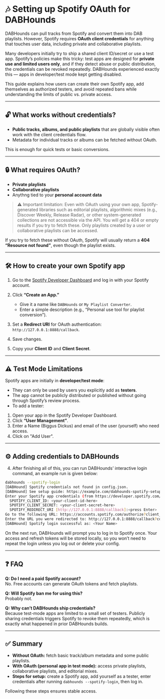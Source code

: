 # 🎶 Setting up Spotify OAuth for DABHounds

DABHounds can pull tracks from Spotify and convert them into DAB playlists. However, Spotify requires **OAuth client credentials** for anything that touches user data, including private and collaborative playlists.  

Many developers initially try to ship a shared client ID/secret or use a test app. Spotify’s policies make this tricky: test apps are designed for **private use and limited users only**, and if they detect abuse or public distribution, the credentials can be revoked repeatedly. DABHounds experienced exactly this — apps in developer/test mode kept getting disabled.  

This guide explains how users can create their own Spotify app, add themselves as authorized testers, and avoid repeated bans while understanding the limits of public vs. private access.

---
## 🔓 What works without credentials?

- **Public tracks, albums, and public playlists** that are globally visible often work with the client credentials flow.  
- Metadata for individual tracks or albums can be fetched without OAuth.  

This is enough for quick tests or basic conversions.  

---
## 🔒 What requires OAuth?

- **Private playlists**  
- **Collaborative playlists**  
- Anythng tied to your **personal account data**  

> ⚠️ Important limitation: Even with OAuth using your own app, Spotify-generated libraries such as editorial playlists, algorithmic mixes (e.g., Discover Weekly, Release Radar), or other system-generated collections are not accessible via the API. You will get a 404 or empty results if you try to fetch these. Only playlists created by a user or collaborative playlists can be accessed.

If you try to fetch these without OAuth, Spotify will usually return a **404 “Resource not found”**, even though the playlist exists.

---
## 🛠️ How to create your own Spotify app

1. Go to the [Spotify Developer Dashboard](https://developer.spotify.com/dashboard/) and log in with your Spotify account.  

2. Click **“Create an App.”**  
   - Give it a name like `DABHounds` or `My Playlist Converter`.  
   - Enter a simple description (e.g., “Personal use tool for playlist conversion”).  

3. Set a **Redirect URI** for OAuth authentication:  ```http://127.0.0.1:8888/callback```.
4. Save changes.
5. Copy your **Client ID** and **Client Secret**.  

---
## ⚠️ Test Mode Limitations

Spotify apps are initially in **developer/test mode**:  

- They can only be used by users you explicitly add as **testers**.  
- The app cannot be publicly distributed or published without going through Spotify’s review process.  
- To add a tester:  
1. Open your app in the Spotify Developer Dashboard.  
2. Click **“User Management”**.  
3. Enter a Name (Biggus Dickus) and email of the user (yourself) who need access.
4. Click on "Add User".

---
## ⚙️ Adding credentials to DABHounds

4. After finishing all of this, you can run DABHounds’ interactive login command, an example run is given below:

```bash
dabhounds --spotify-login
[DABHound] Spotify credentials not found in config.json.
[DABHound] See setup guide: https://example.com/dabhounds-spotify-setup
Enter your Spotify app credentials (from https://developer.spotify.com/dashboard):
  SPOTIFY_CLIENT_ID: <your-client-id-here>
  SPOTIFY_CLIENT_SECRET: <your-client-secret-here>
  SPOTIFY_REDIRECT_URI [http://127.0.0.1:8888/callback]:<press Enter>
Go to the following URL: https://accounts.spotify.com/authorize?client_id=<your-client-id-here>&response_type=code&redirect_uri=http%3A%2F%2F127.0.0.1%3A8888%2Fcallback&scope=playlist-read-private+playlist-read-collaborative
Enter the URL you were redirected to: http://127.0.0.1:8888/callback?code=<authorization-code>
[DABHound] Spotify login successful as: <Your Name>
```
On the next run, DABHounds will prompt you to log in to Spotify once. Your access and refresh tokens will be stored locally, so you won’t need to repeat the login unless you log out or delete your config.  

---
## ❓ FAQ

**Q: Do I need a paid Spotify account?**  
No. Free accounts can generate OAuth tokens and fetch playlists.  

**Q: Will Spotify ban me for using this?**  
Probably not.

**Q: Why can’t DABHounds ship credentials?**  
Because test-mode apps are limited to a small set of testers. Publicly sharing credentials triggers Spotify to revoke them repeatedly, which is exactly what happened in prior DABHounds builds.  

---

## ✅ Summary

- **Without OAuth:** fetch basic track/album metadata and some public playlists.  
- **With OAuth (personal app in test mode):** access private playlists, collaborative playlists, and editorial mixes.  
- **Steps for setup:** create a Spotify app, add yourself as a tester, enter credentials after running `dabhounds --spotify-login`, then log in.  

Following these steps ensures stable access.